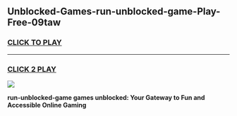 
## Unblocked-Games-run-unblocked-game-Play-Free-09taw
<h3>
<a href="https://premium76.site?title=run-unblocked-game&ref=18A">CLICK TO PLAY</a></h3>
<hr>

<h3>
<a href="https://premium76.site?title=run-unblocked-game&ref=18A">CLICK 2 PLAY</a>
  
</h3>

<a href="https://premium76.site?title=run-unblocked-game&ref=18A"><img src="https://clearcache.store/games.png"></a>


**run-unblocked-game games unblocked: Your Gateway to Fun and Accessible Online Gaming**
